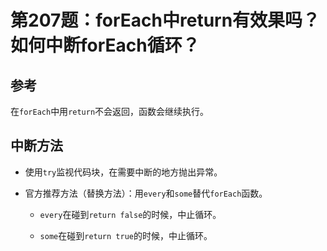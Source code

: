# 第207题：forEach中return有效果吗？如何中断forEach循环？

## 参考

在`forEach`中用`return`不会返回，函数会继续执行。

## 中断方法

* 使用`try`监视代码块，在需要中断的地方抛出异常。

* 官方推荐方法（替换方法）：用`every`和`some`替代`forEach`函数。

  * `every`在碰到`return false`的时候，中止循环。

  * `some`在碰到`return true`的时候，中止循环。